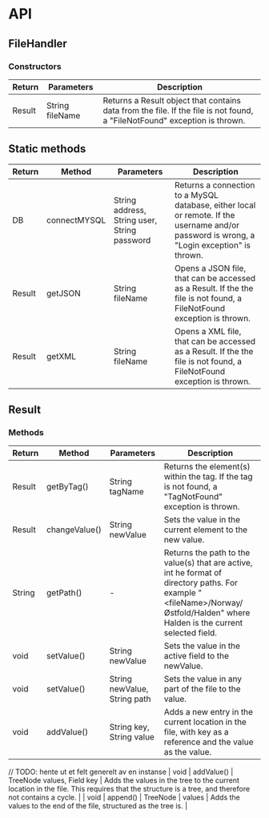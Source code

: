 # API

## FileHandler
### Constructors
| Return | Parameters | Description |
|--------|------------|-------------|
| Result | String fileName | Returns a Result object that contains data from the file. If the file is not found, a "FileNotFound" exception is thrown.|

## Static methods
|Return | Method | Parameters | Description |
|--------|-----------|------------|----------|
| DB | connectMYSQL | String address, String user, String password | Returns a connection to a MySQL database, either local or remote. If the username and/or password is wrong, a "Login exception" is thrown. |
| Result | getJSON | String fileName | Opens a JSON file, that can be accessed as a Result. If the the file is not found, a FileNotFound exception is thrown.|
| Result | getXML | String fileName | Opens a XML file, that can be accessed as a Result. If the the file is not found, a FileNotFound exception is thrown. |

## Result
### Methods
| Return | Method | Parameters | Description |
|--------|--------|------------| ------------|
| Result | getByTag()|String tagName| Returns the element(s) within the tag. If the tag is not found, a "TagNotFound" exception is thrown.|
| Result | changeValue() | String newValue | Sets the value in the current element to the new value. |
| String | getPath() | - | Returns the path to the value(s) that are active, int he format of directory paths. For example "\<fileName\>/Norway/Østfold/Halden" where Halden is the current selected field. |
| void | setValue() | String newValue | Sets the value in the active field to the newValue. |
| void | setValue() | String newValue, String path | Sets the value in any part of the file to the value. |
| void | addValue() | String key, String value | Adds a new entry in the current location in the file, with key as a reference and the value as the value. |
// TODO: hente ut et felt generelt av en instanse
| void | addValue() | TreeNode values, Field key | Adds the values in the tree to the current location in the file. This requires that the structure is a tree, and therefore not contains a cycle. |
| void | append() | TreeNode | values | Adds the values to the end of the file, structured as the tree is. |